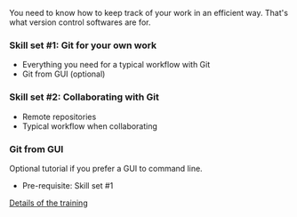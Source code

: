 You need to know how to keep track of your work in an efficient way. That's what version control softwares are for.

### Skill set #1: Git for your own work
 * Everything you need for a typical workflow with Git
 * Git from GUI (optional)

### Skill set #2: Collaborating with Git
 * Remote repositories
 * Typical workflow when collaborating

### Git from GUI
Optional tutorial if you prefer a GUI to command line.
 * Pre-requisite: Skill set #1

[Details of the training](Git_details.md)